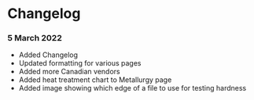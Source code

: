 # Changelog

### 5 March 2022
- Added Changelog
- Updated formatting for various pages
- Added more Canadian vendors
- Added heat treatment chart to Metallurgy page
- Added image showing which edge of a file to use for testing hardness
